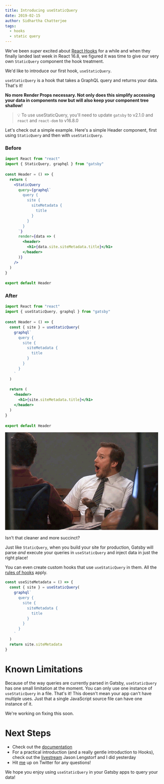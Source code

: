 ```yaml
---
title: Introducing useStaticQuery
date: 2019-02-15
author: Sidhartha Chatterjee
tags:
  - hooks
  - static query
---
```


We've been _super_ excited about [React Hooks][hooks-intro] for a while and when they finally landed last week in React 16.8, we figured it was time to give our very own `StaticQuery` component the hook treatment.

We'd like to introduce our first hook, `useStaticQuery`.

`useStaticQuery` is a hook that takes a GraphQL query and returns your data. That's it!

**No more Render Props necessary. Not only does this simplify accessing your data in components now but will also keep your component tree shallow!**

> 💡 To use useStaticQuery, you'll need to update `gatsby` to v2.1.0 and `react` and `react-dom` to v16.8.0

Let's check out a simple example. Here's a simple Header component, first using `StaticQuery` and then with `useStaticQuery`.

### Before

```jsx
import React from "react"
import { StaticQuery, graphql } from "gatsby"

const Header = () => {
  return (
    <StaticQuery
      query={graphql`
        query {
          site {
            siteMetadata {
              title
            }
          }
        }
      `}
      render={data => (
        <header>
          <h1>{data.site.siteMetadata.title}</h1>
        </header>
      )}
    />
  )
}

export default Header
```

### After

```jsx
import React from "react"
import { useStaticQuery, graphql } from "gatsby"

const Header = () => {
  const { site } = useStaticQuery(
    graphql`
      query {
        site {
          siteMetadata {
            title
          }
        }
      }
    `
  )

  return (
    <header>
      <h1>{site.siteMetadata.title}</h1>
    </header>
  )
}

export default Header
```

![excited-gif](./images/excited.gif)

Isn't that cleaner and more succinct?

Just like `StaticQuery`, when you build your site for production, Gatsby will parse _and_ execute your queries in `useStaticQuery` and inject data in just the right place!

You can even create custom hooks that use `useStaticQuery` in them. All the [rules of hooks][rules-of-hooks] apply.

```jsx
const useSiteMetadata = () => {
  const { site } = useStaticQuery(
    graphql`
      query {
        site {
          siteMetadata {
            title
          }
        }
      }
    `
  )
  return site.siteMetadata
}
```

# Known Limitations

Because of the way queries are currently parsed in Gatsby, `useStaticQuery` has one small limitation at the moment. You can only use one instance of `useStaticQuery` in a file. That's it! This doesn't mean your app can't have multiple uses. Just that a single JavaScript source file can have one instance of it.

We're working on fixing this soon.

# Next Steps

- Check out the [documentation][use-static-query]
- For a practical introduction (and a really gentle introduction to Hooks), check out the [livestream][use-static-query-livestream] Jason Lengstorf and I did yesterday
- Hit [me][sidhartha-twitter] up on Twitter for any questions!

We hope you enjoy using `useStaticQuery` in your Gatsby apps to query your data!

[use-static-query]: /docs/use-static-query/
[use-static-query-livestream]: https://www.youtube.com/watch?v=asrdFuAxPaU&list=PLz8Iz-Fnk_eTpvd49Sa77NiF8Uqq5Iykx
[sidhartha-twitter]: https://twitter.com/chatsidhartha
[rules-of-hooks]: https://reactjs.org/docs/hooks-rules.html
[hooks-intro]: https://reactjs.org/docs/hooks-intro.html
